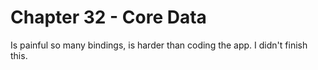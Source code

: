 # Chapter 32 - Core Data
Is painful so many bindings, is harder than coding the app. I didn't finish this.
